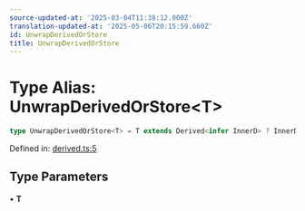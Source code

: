 ```yaml
---
source-updated-at: '2025-03-04T11:38:12.000Z'
translation-updated-at: '2025-05-06T20:15:59.660Z'
id: UnwrapDerivedOrStore
title: UnwrapDerivedOrStore
---
```


<!-- DO NOT EDIT: this page is autogenerated from the type comments -->

# Type Alias: UnwrapDerivedOrStore\<T\>

```ts
type UnwrapDerivedOrStore<T> = T extends Derived<infer InnerD> ? InnerD : T extends Store<infer InnerS> ? InnerS : never;
```

Defined in: [derived.ts:5](https://github.com/TanStack/store/blob/main/packages/store/src/derived.ts#L5)

## Type Parameters

• **T**
